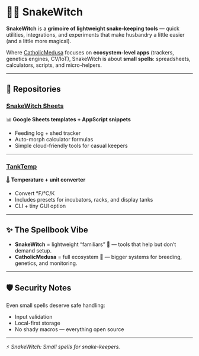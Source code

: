 # 🧙‍♀️ SnakeWitch  

**SnakeWitch** is a **grimoire of lightweight snake-keeping tools** — quick utilities, integrations, and experiments that make husbandry a little easier (and a little more magical).  

Where [CatholicMedusa](https://github.com/CatholicMedusa) focuses on **ecosystem-level apps** (trackers, genetics engines, CV/IoT), SnakeWitch is about **small spells**: spreadsheets, calculators, scripts, and micro-helpers.  

---

## 🔮 Repositories  

### [SnakeWitch Sheets](https://github.com/SnakeWitch/SnakeWitch-Sheets)  
📊 **Google Sheets templates + AppScript snippets**  
- Feeding log + shed tracker  
- Auto-morph calculator formulas  
- Simple cloud-friendly tools for casual keepers  

---

### [TankTemp](https://github.com/SnakeWitch/TankTemp)  
🌡️ **Temperature + unit converter**  
- Convert °F/°C/K  
- Includes presets for incubators, racks, and display tanks  
- CLI + tiny GUI option  

---

## ✨ The Spellbook Vibe  
- **SnakeWitch** = lightweight “familiars” 🐍 — tools that help but don’t demand setup.  
- **CatholicMedusa** = full ecosystem 🐍 — bigger systems for breeding, genetics, and monitoring.  


---

## 🛡️ Security Notes  
Even small spells deserve safe handling:  
- Input validation  
- Local-first storage  
- No shady macros — everything open source  

---


⚡ *SnakeWitch: Small spells for snake-keepers.*  
